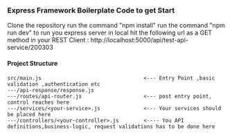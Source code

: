 ### Express Framework Boilerplate Code to get Start

Clone the repository
run the command "npm install"
run the command "npm run dev" to run you express server in local
hit the following url as a GET method in your REST Client  : http://localhost:5000/api/test-api-service/200303

#### Project Structure

 
```
src/main.js                                 <--- Entry Point ,basic validation ,authentication etc
---/api-response/response.js
---/routes/api-router.js                    <--- post entry point, control reaches here
---/services/<your-service>.js              <--- Your services should be placed here
---/controllers/<your-controller>.js        <---- You API definitions,business-logic, request validations has to be done here
 
```
